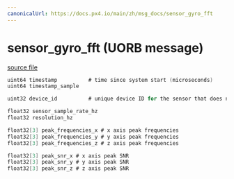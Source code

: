 ```yaml
---
canonicalUrl: https://docs.px4.io/main/zh/msg_docs/sensor_gyro_fft
---
```


# sensor_gyro_fft (UORB message)



[source file](https://github.com/PX4/PX4-Autopilot/blob/release/1.13/msg/sensor_gyro_fft.msg)

```c
uint64 timestamp          # time since system start (microseconds)
uint64 timestamp_sample

uint32 device_id          # unique device ID for the sensor that does not change between power cycles

float32 sensor_sample_rate_hz
float32 resolution_hz

float32[3] peak_frequencies_x # x axis peak frequencies
float32[3] peak_frequencies_y # y axis peak frequencies
float32[3] peak_frequencies_z # z axis peak frequencies

float32[3] peak_snr_x # x axis peak SNR
float32[3] peak_snr_y # y axis peak SNR
float32[3] peak_snr_z # z axis peak SNR

```
